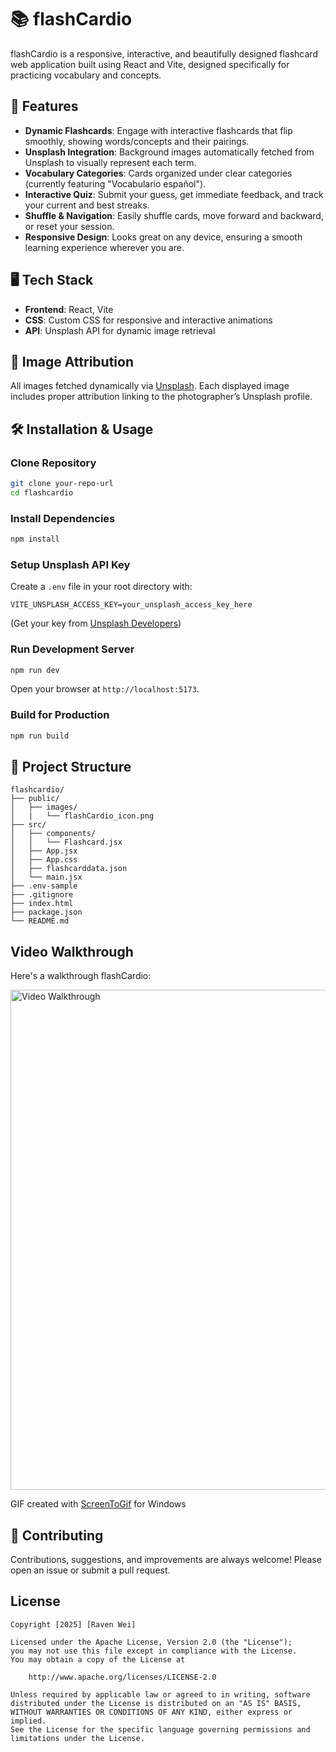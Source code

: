
# 📚 flashCardio

flashCardio is a responsive, interactive, and beautifully designed flashcard web application built using React and Vite, designed specifically for practicing vocabulary and concepts.

## 🚀 Features

- **Dynamic Flashcards**: Engage with interactive flashcards that flip smoothly, showing words/concepts and their pairings.
- **Unsplash Integration**: Background images automatically fetched from Unsplash to visually represent each term.
- **Vocabulary Categories**: Cards organized under clear categories (currently featuring "Vocabulario español").
- **Interactive Quiz**: Submit your guess, get immediate feedback, and track your current and best streaks.
- **Shuffle & Navigation**: Easily shuffle cards, move forward and backward, or reset your session.
- **Responsive Design**: Looks great on any device, ensuring a smooth learning experience wherever you are.

## 🖥️ Tech Stack

- **Frontend**: React, Vite
- **CSS**: Custom CSS for responsive and interactive animations
- **API**: Unsplash API for dynamic image retrieval

## 📸 Image Attribution

All images fetched dynamically via [Unsplash](https://unsplash.com). Each displayed image includes proper attribution linking to the photographer’s Unsplash profile.

## 🛠️ Installation & Usage

### Clone Repository

```bash
git clone your-repo-url
cd flashcardio
```

### Install Dependencies

```bash
npm install
```

### Setup Unsplash API Key

Create a `.env` file in your root directory with:

```env
VITE_UNSPLASH_ACCESS_KEY=your_unsplash_access_key_here
```

(Get your key from [Unsplash Developers](https://unsplash.com/developers))

### Run Development Server

```bash
npm run dev
```

Open your browser at `http://localhost:5173`.

### Build for Production

```bash
npm run build
```

## 📁 Project Structure

```
flashcardio/
├── public/
│   ├── images/
│   |   └── flashCardio_icon.png
├── src/
│   ├── components/
│   │   └── Flashcard.jsx
│   ├── App.jsx
│   ├── App.css
│   ├── flashcarddata.json
│   └── main.jsx
├── .env-sample
├── .gitignore
├── index.html
├── package.json
└── README.md
```

## Video Walkthrough

Here's a walkthrough flashCardio:

<img src='https://github.com/weiraven/flashCardio/blob/main/public/images/flashCardio-demo.gif' title='Video Walkthrough' width='800' alt='Video Walkthrough' />

GIF created with [ScreenToGif](https://www.screentogif.com/) for Windows

## 🤝 Contributing

Contributions, suggestions, and improvements are always welcome! Please open an issue or submit a pull request.

## License

    Copyright [2025] [Raven Wei]

    Licensed under the Apache License, Version 2.0 (the "License");
    you may not use this file except in compliance with the License.
    You may obtain a copy of the License at

        http://www.apache.org/licenses/LICENSE-2.0

    Unless required by applicable law or agreed to in writing, software
    distributed under the License is distributed on an "AS IS" BASIS,
    WITHOUT WARRANTIES OR CONDITIONS OF ANY KIND, either express or implied.
    See the License for the specific language governing permissions and
    limitations under the License.
